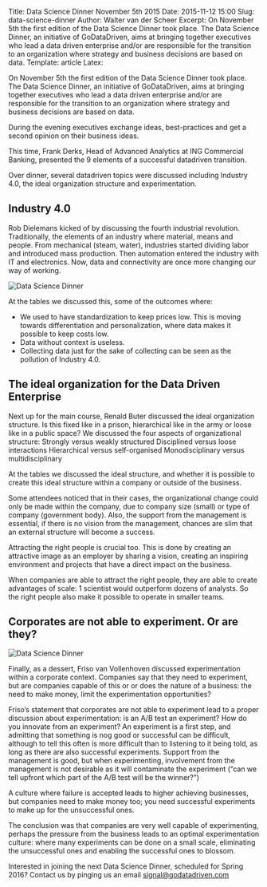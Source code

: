 Title: Data Science Dinner November 5th 2015
Date: 2015-11-12 15:00
Slug: data-science-dinner
Author: Walter van der Scheer
Excerpt: On November 5th the first edition of the Data Science Dinner took place. The Data Science Dinner, an initiative of GoDataDriven, aims at bringing together executives who lead a data driven enterprise and/or are responsible for the transition to an organization where strategy and business decisions are based on data. 
Template: article
Latex:

<span class="lead">On November 5th the first edition of the Data Science Dinner took place. The Data Science Dinner, an initiative of GoDataDriven, aims at bringing together executives who lead a data driven enterprise and/or are responsible for the transition to an organization where strategy and business decisions are based on data. </span>

During the evening executives exchange ideas, best-practices and get a second opinion on their business ideas.

This time, Frank Derks, Head of Advanced Analytics at ING Commercial Banking, presented the 9 elements of a successful datadriven transition. 

Over dinner, several datadriven topics were discussed including Industry 4.0, the ideal organization structure and experimentation. 

## Industry 4.0

Rob Dielemans kicked of by discussing the fourth industrial revolution. Traditionally, the elements of an industry where material, means and people. From mechanical (steam, water), industries started dividing labor and introduced mass production. Then automation entered the industry with IT and electronics. Now, data and connectivity are once more changing our way of working. 

![Data Science Dinner](/static/images/datasciencedinner/datasciencedinner2.png)

At the tables we discussed this, some of the outcomes where:
-	We used to have standardization to keep prices low. This is moving towards differentiation and personalization, where data makes it possible to keep costs low.
-	Data without context is useless.
-	Collecting data just for the sake of collecting can be seen as the pollution of Industry 4.0.

## The ideal organization for the Data Driven Enterprise

Next up for the main course, Renald Buter discussed the ideal organization structure. Is this fixed like in a prison, hierarchical like in the army or loose like in a public space? We discussed the four aspects of organizational structure:
Strongly versus weakly structured
Disciplined versus loose interactions
Hierarchical versus self-organised
Monodisciplinary versus multidisciplinary

At the tables we discussed the ideal structure, and whether it is possible to create this ideal structure within a company or outside of the business.

Some attendees noticed that in their cases, the organizational change could only be made within the company, due to company size (small) or type of company (government body). Also, the support from the management is essential, if there is no vision from the management, chances are slim that an external structure will become a success.

Attracting the right people is crucial too. This is done by creating an attractive image as an employer by sharing a vision, creating an inspiring environment and projects that have a direct impact on the business.

When companies are able to attract the right people, they are able to create advantages of scale: 1 scientist would outperform dozens of analysts. So the right people also make it possible to operate in smaller teams.

## Corporates are not able to experiment. Or are they?

![Data Science Dinner](/static/images/datasciencedinner/datasciencedinner3.png)

Finally, as a dessert, Friso van Vollenhoven discussed experimentation within a corporate context. Companies say that they need to experiment, but are companies capable of this or or does the nature of a business: the need to make money, limit the experimentation opportunities?

Friso’s statement that corporates are not able to experiment lead to a proper discussion about experimentation: is an A/B test an experiment? How do you innovate from an experiment? An experiment is a first step, and admitting that something is nog good or successful can be difficult, although to tell this often is more difficult than to listening to it being told, as long as there are also successful experiments. Support from the management is good, but when experimenting, involvement from the management is not desirable as it will contaminate the experiment (“can we tell upfront which part of the A/B test will be the winner?”)

A culture where failure is accepted leads to higher achieving businesses, but companies need to make money too; you need successful experiments to make up for the unsuccessful ones.

The conclusion was that companies are very well capable of experimenting, perhaps the pressure from the business leads to an optimal experimentation culture: where many experiments can be done on a small scale, eliminating the unsuccessful ones and enabling the successful ones to blossom.

Interested in joining the next Data Science Dinner, scheduled for Spring 2016? Contact us by pinging us an email signal@godatadriven.com
